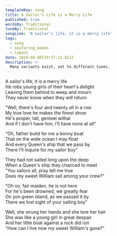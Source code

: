 ```yaml
---
templateKey: song
title: A Sailor's Life is a Merry Life
published: true
wordsBy: Traditional
tuneBy: Traditional
songLine: 'A sailor’s life, it is a merry life'
tags:
  - song
  - seafaring_women
  - lament
date: 2019-04-06T19:57:12.821Z
description: >-
  Many variants exist, set to different tunes.
---
```

A sailor's life, it is a merry life\
He robs young girls of their heart's delight\
Leaving them behind to weep and mourn\
They never know when they will return

"Well, there's four and twenty all in a row\
My true love he makes the finest show\
He's proper, tall, genteel withal\
And if I don't have him, I'll have none at all"

"Oh, father build for me a bonny boat\
That on the wide ocean I may float\
And every Queen's ship that we pass by\
There I'll inquire for my sailor boy"

They had not sailed long upon the deep\
When a Queen's ship they chanced to meet\
"You sailors all, pray tell me true\
Does my sweet William sail among your crew?"

"Oh no, fair maiden, he is not here\
For he's been drowned, we greatly fear\
On yon green island, as we passed it by\
There we lost sight of your sailing boy"

Well, she wrung her hands and she tore her hair\
She was like a young girl in great despair\
And her little boat against a rock did run\
"How can I live now my sweet William's gone?"
